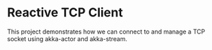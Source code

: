 # Reactive TCP Client

This project demonstrates how we can connect to and manage a TCP socket using akka-actor and akka-stream.
